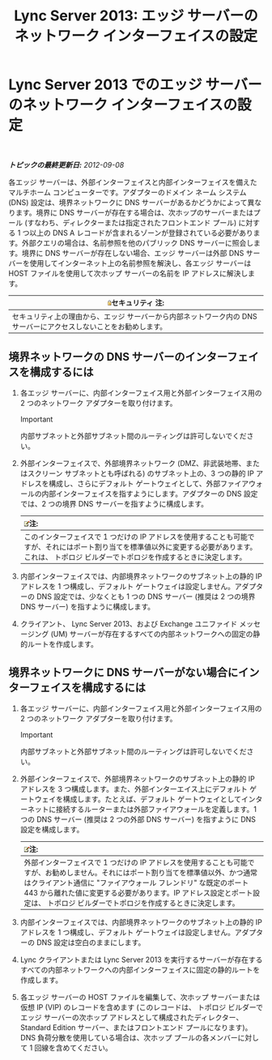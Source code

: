 ﻿---
title: 'Lync Server 2013: エッジ サーバーのネットワーク インターフェイスの設定'
TOCTitle: エッジ サーバーのネットワーク インターフェイスの設定
ms:assetid: b0aecdf6-4ae2-46f6-b9b6-948bfc3df11e
ms:mtpsurl: https://technet.microsoft.com/ja-jp/library/Gg412847(v=OCS.15)
ms:contentKeyID: 48273288
ms.date: 05/19/2016
mtps_version: v=OCS.15
ms.translationtype: HT
---

# Lync Server 2013 でのエッジ サーバーのネットワーク インターフェイスの設定

 

_**トピックの最終更新日:** 2012-09-08_

各エッジ サーバーは、外部インターフェイスと内部インターフェイスを備えたマルチホーム コンピューターです。アダプターのドメイン ネーム システム (DNS) 設定は、境界ネットワークに DNS サーバーがあるかどうかによって異なります。境界に DNS サーバーが存在する場合は、次ホップのサーバーまたはプール (すなわち、ディレクターまたは指定されたフロントエンド プール) に対する 1 つ以上の DNS A レコードが含まれるゾーンが登録されている必要があります。外部クエリの場合は、名前参照を他のパブリック DNS サーバーに照会します。境界に DNS サーバーが存在しない場合、エッジ サーバーは外部 DNS サーバーを使用してインターネット上の名前参照を解決し、各エッジ サーバーは HOST ファイルを使用して次ホップ サーバーの名前を IP アドレスに解決します。

<table>
<thead>
<tr class="header">
<th><img src="images/Gg398321.security(OCS.15).gif" title="security" alt="security" />セキュリティ 注:</th>
</tr>
</thead>
<tbody>
<tr class="odd">
<td>セキュリティ上の理由から、エッジ サーバーから内部ネットワーク内の DNS サーバーにアクセスしないことをお勧めします。</td>
</tr>
</tbody>
</table>


## 境界ネットワークの DNS サーバーのインターフェイスを構成するには

1.  各エッジ サーバーに、内部インターフェイス用と外部インターフェイス用の 2 つのネットワーク アダプターを取り付けます。
    

    > [!IMPORTANT]
    > 内部サブネットと外部サブネット間のルーティングは許可しないでください。



2.  外部インターフェイスで、外部境界ネットワーク (DMZ、非武装地帯、またはスクリーン サブネットとも呼ばれる) のサブネット上の、3 つの静的 IP アドレスを構成し、さらにデフォルト ゲートウェイとして、外部ファイアウォールの内部インターフェイスを指すようにします。アダプターの DNS 設定では、2 つの境界 DNS サーバーを指すように構成します。
    
    <table>
    <thead>
    <tr class="header">
    <th><img src="images/Gg412781.note(OCS.15).gif" title="note" alt="note" />注:</th>
    </tr>
    </thead>
    <tbody>
    <tr class="odd">
    <td>このインターフェイスで 1 つだけの IP アドレスを使用することも可能ですが、それにはポート割り当てを標準値以外に変更する必要があります。これは、 トポロジ ビルダーでトポロジを作成するときに決定します。</td>
    </tr>
    </tbody>
    </table>


3.  内部インターフェイスでは、内部境界ネットワークのサブネット上の静的 IP アドレスを 1 つ構成し、デフォルト ゲートウェイは設定しません。アダプターの DNS 設定では、少なくとも 1 つの DNS サーバー (推奨は 2 つの境界 DNS サーバー) を指すように構成します。

4.  クライアント、 Lync Server 2013、および Exchange ユニファイド メッセージング (UM) サーバーが存在するすべての内部ネットワークへの固定の静的ルートを作成します。

## 境界ネットワークに DNS サーバーがない場合にインターフェイスを構成するには

1.  各エッジ サーバーに、内部インターフェイス用と外部インターフェイス用の 2 つのネットワーク アダプターを取り付けます。
    

    > [!IMPORTANT]
    > 内部サブネットと外部サブネット間のルーティングは許可しないでください。



2.  外部インターフェイスで、外部境界ネットワークのサブネット上の静的 IP アドレスを 3 つ構成します。また、外部インターエイス上にデフォルト ゲートウェイを構成します。たとえば、デフォルト ゲートウェイとしてインターネットに接続するルーターまたは外部ファイアウォールを定義します。1 つの DNS サーバー (推奨は 2 つの外部 DNS サーバー) を指すように DNS 設定を構成します。
    
    <table>
    <thead>
    <tr class="header">
    <th><img src="images/Gg412781.note(OCS.15).gif" title="note" alt="note" />注:</th>
    </tr>
    </thead>
    <tbody>
    <tr class="odd">
    <td>外部インターフェイスで 1 つだけの IP アドレスを使用することも可能ですが、お勧めしません。それにはポート割り当てを標準値以外、かつ通常はクライアント通信に &quot;ファイアウォール フレンドリ&quot; な既定のポート 443 から離れた値に変更する必要があります。IP アドレス設定とポート設定は、 トポロジ ビルダーでトポロジを作成するときに決定します。</td>
    </tr>
    </tbody>
    </table>


3.  内部インターフェイスでは、内部境界ネットワークのサブネット上の静的 IP アドレスを 1 つ構成し、デフォルト ゲートウェイは設定しません。アダプターの DNS 設定は空白のままにします。

4.  Lync クライアントまたは Lync Server 2013 を実行するサーバーが存在するすべての内部ネットワークへの内部インターフェイスに固定の静的ルートを作成します。

5.  各エッジ サーバーの HOST ファイルを編集して、次ホップ サーバーまたは仮想 IP (VIP) のレコードを含めます (このレコードは、 トポロジ ビルダーでエッジ サーバーの次ホップ アドレスとして構成されたディレクター、Standard Edition サーバー、またはフロントエンド プールになります)。DNS 負荷分散を使用している場合は、次ホップ プールの各メンバーに対して 1 回線を含めてください。


